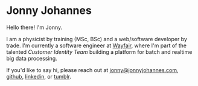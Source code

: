 Jonny Johannes
=======================

Hello there! I'm Jonny.

I am a physicist by training (MSc, BSc) and a web/software developer by trade. I'm currently a software engineer at [Wayfair](https://www.wayfair.com), where I'm part of the talented _Customer Identity Team_ building a platform for batch and realtime big data processing.

If you'd like to say hi, please reach out at [jonny@jonnyjohannes.com](mailto:jonny@jonnyjohannes.com), [github](https://github.com/jonnyjohannes), [linkedin](https://www.linkedin.com/in/jonnyjohannes), or [tumblr](http://blog.jonnyjohannes.com).

